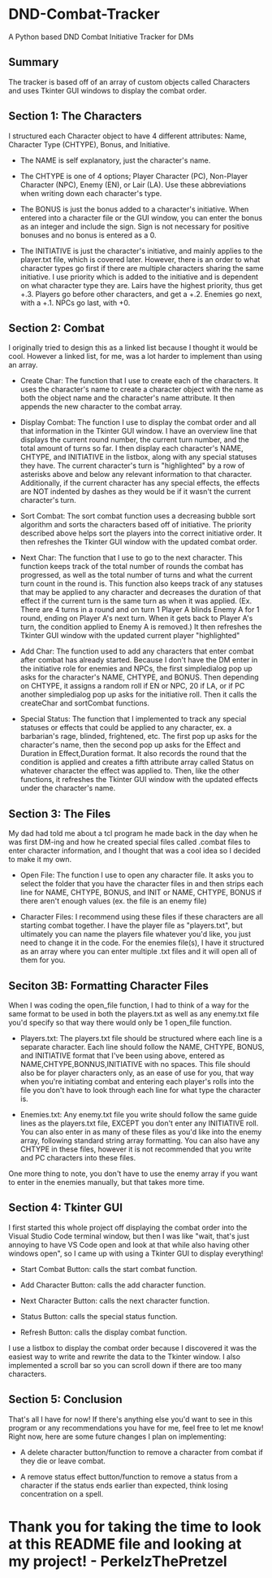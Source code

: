 # DND-Combat-Tracker
A Python based DND Combat Initiative Tracker for DMs


## Summary
The tracker is based off of an array of custom objects called Characters and uses Tkinter GUI windows to display the combat order.

## Section 1: The Characters
I structured each Character object to have 4 different attributes: Name, Character Type (CHTYPE), Bonus, and Initiative.

* The NAME is self explanatory, just the character's name.

* The CHTYPE is one of 4 options; Player Character (PC), Non-Player Character (NPC), Enemy (EN), or Lair (LA). Use these abbreviations when writing down each character's type.

* The BONUS is just the bonus added to a character's initiative. When entered into a character file or the GUI window, you can enter the bonus as an integer and include the sign. Sign is not necessary for positive bonuses and no bonus is entered as a 0.

* The INITIATIVE is just the character's initiative, and mainly applies to the player.txt file, which is covered later. However, there is an order to what character types go first if there are multiple characters sharing the same initiative. I use priority which is added to the initiative and is dependent on what character type they are. Lairs have the highest priority, thus get +.3. Players go before other characters, and get a +.2. Enemies go next, with a +.1. NPCs go last, with +0. 


## Section 2: Combat
I originally tried to design this as a linked list because I thought it would be cool. However a linked list, for me, was a lot harder to implement than using an array.

* Create Char: The function that I use to create each of the characters. It uses the character's name to create a character object with the name as both the object name and the character's name attribute. It then appends the new character to the combat array.

* Display Combat: The function I use to display the combat order and all that information in the Tkinter GUI window. I have an overview line that displays the current round number, the current turn number, and the total amount of turns so far. I then display each character's NAME, CHTYPE, and INITIATIVE in the listbox, along with any special statuses they have. The current character's turn is "highlighted" by a row of asterisks above and below any relevant information to that character. Additionally, if the current character has any special effects, the effects are NOT indented by dashes as they would be if it wasn't the current character's turn. 

* Sort Combat: The sort combat function uses a decreasing bubble sort algorithm and sorts the characters based off of initiative. The priority described above helps sort the players into the correct initiative order. It then refreshes the Tkinter GUI window with the updated combat order.

* Next Char: The function that I use to go to the next character. This function keeps track of the total number of rounds the combat has progressed, as well as the total number of turns and what the current turn count in the round is. This function also keeps track of any statuses that may be applied to any character and decreases the duration of that effect if the current turn is the same turn as when it was applied. (Ex. There are 4 turns in a round and on turn 1 Player A blinds Enemy A for 1 round, ending on Player A's next turn. When it gets back to Player A's turn, the condition applied to Enemy A is removed.) It then refreshes the Tkinter GUI window with the updated current player "highlighted"

* Add Char: The function used to add any characters that enter combat after combat has already started. Because I don't have the DM enter in the initiative role for enemies and NPCs, the first simpledialog pop up asks for the character's NAME, CHTYPE, and BONUS. Then depending on CHTYPE, it assigns a random roll if EN or NPC, 20 if LA, or if PC another simpledialog pop up asks for the initiative roll. Then it calls the createChar and sortCombat functions.

* Special Status: The function that I implemented to track any special statuses or effects that could be applied to any character, ex. a barbarian's rage, blinded, frightened, etc. The first pop up asks for the character's name, then the second pop up asks for the Effect and Duration in Effect,Duration format. It also records the round that the condition is applied and creates a fifth attribute array called Status on whatever character the effect was applied to. Then, like the other functions, it refreshes the Tkinter GUI window with the updated effects under the character's name.

## Section 3: The Files
My dad had told me about a tcl program he made back in the day when he was first DM-ing and how he created special files called .combat files to enter character information, and I thought that was a cool idea so I decided to make it my own.

* Open File: The function I use to open any character file. It asks you to select the folder that you have the character files in and then strips each line for NAME, CHTYPE, BONUS, and INIT or NAME, CHTYPE, BONUS if there aren't enough values (ex. the file is an enemy file)

* Character Files: I recommend using these files if these characters are all starting combat together. I have the player file as "players.txt", but ultimately you can name the players file whatever you'd like, you just need to change it in the code. For the enemies file(s), I have it structured as an array where you can enter multiple .txt files and it will open all of them for you.

## Seciton 3B: Formatting Character Files
When I was coding the open_file function, I had to think of a way for the same format to be used in both the players.txt as well as any enemy.txt file you'd specify so that way there would only be 1 open_file function.

* Players.txt: The players.txt file should be structured where each line is a separate character. Each line should follow the NAME, CHTYPE, BONUS, and INITIATIVE format that I've been using above, entered as NAME,CHTYPE,BONNUS,INITIATIVE with no spaces. This file should also be for player characters only, as an ease of use for you, that way when you're initiating combat and entering each player's rolls into the file you don't have to look through each line for what type the character is.

* Enemies.txt: Any enemy.txt file you write should follow the same guide lines as the players.txt file, EXCEPT you don't enter any INITIATIVE roll. You can also enter in as many of these files as you'd like into the enemy array, following standard string array formatting. You can also have any CHTYPE in these files, however it is not recommended that you write and PC characters into these files.

One more thing to note, you don't have to use the enemy array if you want to enter in the enemies manually, but that takes more time.

## Section 4: Tkinter GUI
I first started this whole project off displaying the combat order into the Visual Studio Code terminal window, but then I was like "wait, that's just annoying to have VS Code open and look at that while also having other windows open", so I came up with using a Tkinter GUI to display everything!

* Start Combat Button: calls the start combat function.

* Add Character Button: calls the add character function.

* Next Character Button: calls the next character function.

* Status Button: calls the special status function.

* Refresh Button: calls the display combat function.

I use a listbox to display the combat order because I discovered it was the easiest way to write and rewrite the data to the Tkinter window. I also implemented a scroll bar so you can scroll down if there are too many characters.

## Section 5: Conclusion
That's all I have for now! If there's anything else you'd want to see in this program or any recommendations you have for me, feel free to let me know! Right now, here are some future changes I plan on implementing:

* A delete character button/function to remove a character from combat if they die or leave combat.

* A remove status effect button/function to remove a status from a character if the status ends earlier than expected, think losing concentration on a spell.

# Thank you for taking the time to look at this README file and looking at my project! - PerkelzThePretzel
